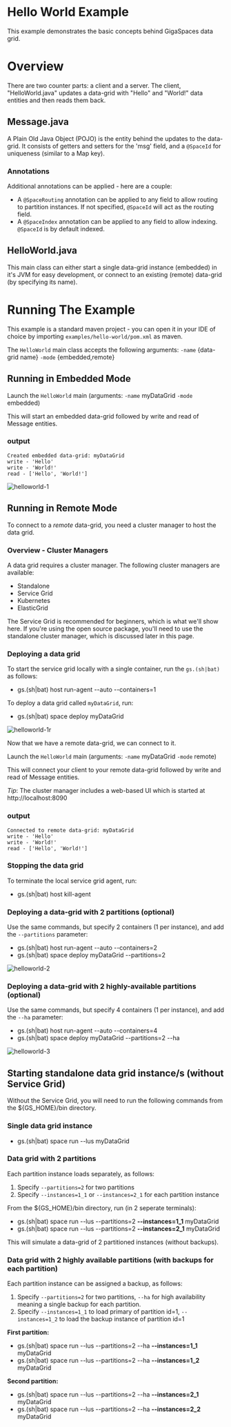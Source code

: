 # Hello World Example

This example demonstrates the basic concepts behind GigaSpaces data grid.

# Overview

There are two counter parts: a client and a server. The client, "HelloWorld.java" updates a 
data-grid with "Hello" and "World!" data entities and then reads them back.

## Message.java

A Plain Old Java Object (POJO) is the entity behind the updates to the data-grid. 
It consists of getters and setters for the 'msg' field, and a `@SpaceId` for uniqueness (similar to a Map key).

### Annotations

Additional annotations can be applied - here are a couple:

- A `@SpaceRouting` annotation can be applied to any field to allow routing to partition instances. If not specified, 
`@SpaceId` will act as the routing field.
- A `@SpaceIndex` annotation can be applied to any field to allow indexing. `@SpaceId` is by default indexed.

## HelloWorld.java

This main class can either start a single data-grid instance (embedded) in it's JVM for easy development, or connect
to an existing (remote) data-grid (by specifying its name).

# Running The Example

This example is a standard maven project - you can open it in your IDE of choice by importing `examples/hello-world/pom.xml` as maven.

The `HelloWorld` main class accepts the following arguments: `-name` {data-grid name} `-mode` {embedded,remote}

## Running in Embedded Mode

Launch the `HelloWorld` main (arguments: `-name` myDataGrid `-mode` embedded)

This will start an embedded data-grid followed by write and read of Message entities.

### output
```
Created embedded data-grid: myDataGrid
write - 'Hello'
write - 'World!'
read - ['Hello', 'World!']
```

![helloworld-1](images/embedded.png)

## Running in Remote Mode

To connect to a *remote* data-grid, you need a cluster manager to host the data grid. 

### Overview - Cluster Managers

A data grid requires a cluster manager. The following cluster managers are available:

* Standalone
* Service Grid
* Kubernetes
* ElasticGrid

The Service Grid is recommended for beginners, which is what we'll show here. 
If you're using the open source package, you'll need to use the standalone cluster manager, which is discussed later in this page.  

### Deploying a data grid

To start the service grid locally with a single container, run the `gs.(sh|bat)` as follows:
- gs.(sh|bat) host run-agent --auto --containers=1

To deploy a data grid called `myDataGrid`, run:
- gs.(sh|bat) space deploy myDataGrid

![helloworld-1r](images/remote.png)

Now that we have a remote data-grid, we can connect to it.

Launch the `HelloWorld` main (arguments: `-name` myDataGrid `-mode` remote)

This will connect your  client to your remote data-grid followed by write and read of Message entities.

*Tip*: The cluster manager includes a web-based UI which is started at http://localhost:8090

### output
```
Connected to remote data-grid: myDataGrid
write - 'Hello'
write - 'World!'
read - ['Hello', 'World!']
```

### Stopping the data grid

To terminate the local service grid agent, run:

- gs.(sh|bat) host kill-agent

### Deploying a data-grid with 2 partitions (optional)

Use the same commands, but specify 2 containers (1 per instance), and add the `--partitions` parameter:

- gs.(sh|bat) host run-agent --auto --containers=2
- gs.(sh|bat) space deploy myDataGrid --partitions=2

![helloworld-2](images/partitioned.png)

### Deploying a data-grid with 2 highly-available partitions (optional)

Use the same commands, but specify 4 containers (1 per instance), and add the `--ha` parameter:

- gs.(sh|bat) host run-agent --auto --containers=4
- gs.(sh|bat) space deploy myDataGrid --partitions=2 --ha

![helloworld-3](images/partitioned-with-backup.png)


## Starting standalone data grid instance/s (without Service Grid)

Without the Service Grid, you will need to run the following commands from the ${GS_HOME}/bin directory.

### Single data grid instance
-  gs.(sh|bat) space run --lus myDataGrid

### Data grid with 2 partitions

Each partition instance loads separately, as follows:

1. Specify `--partitions=2` for two partitions
2. Specify `--instances=1_1` or `--instances=2_1` for each partition instance

From the ${GS_HOME}/bin directory, run (in 2 seperate terminals):

-  gs.(sh|bat) space run --lus --partitions=2 **--instances=1_1** myDataGrid
-  gs.(sh|bat) space run --lus --partitions=2 **--instances=2_1** myDataGrid

This will simulate a data-grid of 2 partitioned instances (without backups).

### Data grid with 2 highly available partitions (with backups for each partition)

Each partition instance can be assigned a backup, as follows:

1. Specify `--partitions=2` for two partitions, `--ha` for high availability meaning a single backup for each partition.
2. Specify `--instances=1_1` to load primary of partition id=1, `--instances=1_2` to load the backup instance of partition id=1

**First partition:**

- gs.(sh|bat) space run --lus --partitions=2 --ha **--instances=1_1** myDataGrid
- gs.(sh|bat) space run --lus --partitions=2 --ha **--instances=1_2** myDataGrid

**Second partition:**

-  gs.(sh|bat) space run --lus --partitions=2 --ha **--instances=2_1** myDataGrid
-  gs.(sh|bat) space run --lus --partitions=2 --ha **--instances=2_2** myDataGrid

